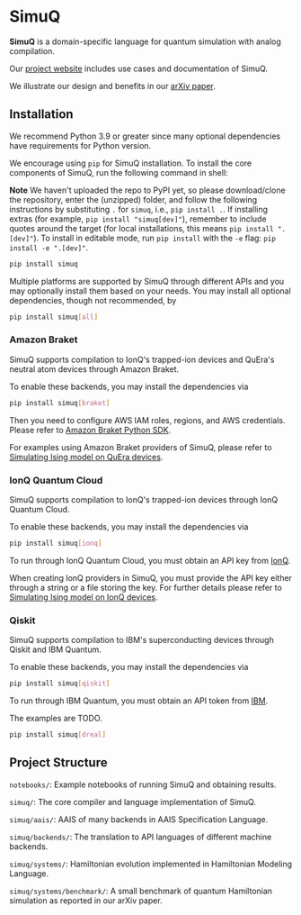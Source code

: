 # SimuQ

**SimuQ** is a domain-specific language for quantum simulation with analog compilation.

Our [project website](https://pickspeng.github.io/SimuQ/) includes use cases and documentation of SimuQ.

We illustrate our design and benefits in our [arXiv paper](https://arxiv.org/abs/2303.02775).

## Installation

We recommend Python 3.9 or greater since many optional dependencies have requirements for Python version.

We encourage using `pip` for SimuQ installation. To install the core components of SimuQ, run the following command in shell:

**Note** We haven't uploaded the repo to PyPI yet, so please download/clone the repository, enter the (unzipped) folder, and follow the following instructions by substituting `.` for `simuq`, i.e., `pip install .`. If installing extras (for example, `pip install "simuq[dev]"`), remember to include quotes around the target (for local installations, this means `pip install ".[dev]"`). To install in editable mode, run `pip install` with the `-e` flag: `pip install -e ".[dev]"`.

```bash
pip install simuq
```

Multiple platforms are supported by SimuQ through different APIs and you may optionally install them based on your needs. You may install all optional dependencies, though not recommended, by

```bash
pip install simuq[all]
```

### Amazon Braket

SimuQ supports compilation to IonQ's trapped-ion devices and QuEra's neutral atom devices through Amazon Braket.

To enable these backends, you may install the dependencies via

```bash
pip install simuq[braket]
```

Then you need to configure AWS IAM roles, regions, and AWS credentials. Please refer to [Amazon Braket Python SDK](https://github.com/aws/amazon-braket-sdk-python).

For examples using Amazon Braket providers of SimuQ, please refer to [Simulating Ising model on QuEra devices](https://github.com/PicksPeng/SimuQ/blob/main/notebooks/ising_quera.ipynb).

### IonQ Quantum Cloud

SimuQ supports compilation to IonQ's trapped-ion devices through IonQ Quantum Cloud.

To enable these backends, you may install the dependencies via

```bash
pip install simuq[ionq]
```

To run through IonQ Quantum Cloud, you must obtain an API key from [IonQ](https://ionq.com/quantum-cloud).

When creating IonQ providers in SimuQ, you must provide the API key either through a string or a file storing the key. For further details please refer to [Simulating Ising model on IonQ devices](https://github.com/PicksPeng/SimuQ/blob/main/notebooks/ising_ionq.ipynb).

### Qiskit

SimuQ supports compilation to IBM's superconducting devices through Qiskit and IBM Quantum.

To enable these backends, you may install the dependencies via

```bash
pip install simuq[qiskit]
```

To run through IBM Quantum, you must obtain an API token from [IBM](https://quantum-computing.ibm.com/).

The examples are TODO.

```bash
pip install simuq[dreal]
```

## Project Structure

`notebooks/`: Example notebooks of running SimuQ and obtaining results.

`simuq/`: The core compiler and language implementation of SimuQ.

`simuq/aais/`: AAIS of many backends in AAIS Specification Language.

`simuq/backends/`: The translation to API languages of different machine backends.

`simuq/systems/`: Hamiltonian evolution implemented in Hamiltonian Modeling Language.

`simuq/systems/benchmark/`: A small benchmark of quantum Hamiltonian simulation as reported in our arXiv paper.



